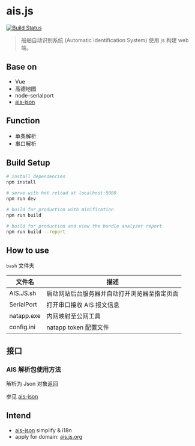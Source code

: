 # ais.js

[![Build Status](https://travis-ci.com/YunYouJun/ais.js.svg?branch=master)](https://travis-ci.com/YunYouJun/ais.js)

> 船舶自动识别系统 (Automatic Identification System) 使用 js 构建 web 端。

## Base on

- Vue
- 高德地图
- node-serialport
- [ais-json](https://github.com/YunYouJun/ais-json)

## Function

- 单条解析
- 串口解析

## Build Setup

``` bash
# install dependencies
npm install

# serve with hot reload at localhost:8080
npm run dev

# build for production with minification
npm run build

# build for production and view the bundle analyzer report
npm run build --report
```

## How to use

`bash` 文件夹

|文件名|描述|
|--|--|
|AIS.JS.sh | 启动网站后台服务器并自动打开浏览器至指定页面 |
|SerialPort | 打开串口接收 AIS 报文信息 |
|natapp.exe | 内网映射至公网工具 |
|config.ini | natapp token 配置文件 |

## 接口

### AIS 解析包使用方法

解析为 Json 对象返回

参见 [ais-json](https://github.com/YunYouJun/ais-json)

## Intend

- [ais-json](https://github.com/YunYouJun/ais-json) simplify & i18n
- apply for domain: [ais.js.org](https://ais.js.org)